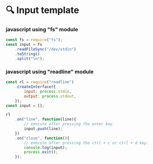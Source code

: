 # 🔍 Input template

### javascript using "fs" module

```javascript
const fs = require("fs");
const input = fs
	.readFileSync("/dev/stdin")
	.toString()
	.split("\n");
```



### javascript using "readline" module

```javascript
const rl = require("readline")
	.createInterface({
		input: process.stdin,
		output: process.stdout,
	});
const input = [];

rl
	.on("line", function(line){
		// execute after pressing the enter key.
		input.push(line);
	})
	.on("close", function(){
		// execute after pressing the ctrl + c or ctrl + d key.
		console.log(input);
		process.exit();
	});
```
